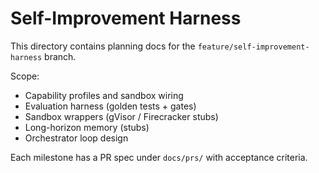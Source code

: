 # Self-Improvement Harness

This directory contains planning docs for the `feature/self-improvement-harness` branch.

Scope:
- Capability profiles and sandbox wiring
- Evaluation harness (golden tests + gates)
- Sandbox wrappers (gVisor / Firecracker stubs)
- Long-horizon memory (stubs)
- Orchestrator loop design

Each milestone has a PR spec under `docs/prs/` with acceptance criteria.

